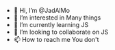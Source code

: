 - 👋 Hi, I’m @JadAlMo
- 👀 I’m interested in Many things
- 🌱 I’m currently learning JS
- 💞️ I’m looking to collaborate on JS
- 📫 How to reach me You don't

<!---
JadAlMo/JadAlMo is a ✨ special ✨ repository because its `README.md` (this file) appears on your GitHub profile.
You can click the Preview link to take a look at your changes.
--->
